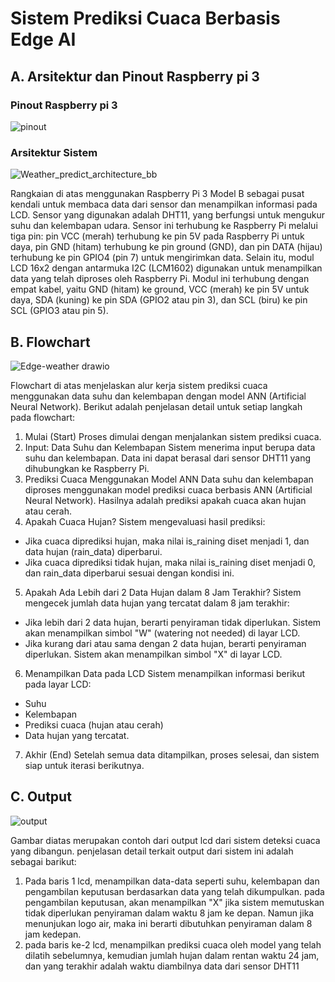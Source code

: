 # Sistem Prediksi Cuaca Berbasis Edge AI

## A. Arsitektur dan Pinout Raspberry pi 3
### Pinout Raspberry pi 3
![pinout](https://github.com/user-attachments/assets/20b3236f-ca01-4671-9092-a7d183bafd76)

### Arsitektur Sistem
![Weather_predict_architecture_bb](https://github.com/user-attachments/assets/150d4512-954d-43fa-8cad-7183dfb82188)

Rangkaian di atas menggunakan Raspberry Pi 3 Model B sebagai pusat kendali untuk membaca data dari sensor dan menampilkan informasi pada LCD. Sensor yang digunakan adalah DHT11, yang berfungsi untuk mengukur suhu dan kelembapan udara. Sensor ini terhubung ke Raspberry Pi melalui tiga pin: pin VCC (merah) terhubung ke pin 5V pada Raspberry Pi untuk daya, pin GND (hitam) terhubung ke pin ground (GND), dan pin DATA (hijau) terhubung ke pin GPIO4 (pin 7) untuk mengirimkan data. Selain itu, modul LCD 16x2 dengan antarmuka I2C (LCM1602) digunakan untuk menampilkan data yang telah diproses oleh Raspberry Pi. Modul ini terhubung dengan empat kabel, yaitu GND (hitam) ke ground, VCC (merah) ke pin 5V untuk daya, SDA (kuning) ke pin SDA (GPIO2 atau pin 3), dan SCL (biru) ke pin SCL (GPIO3 atau pin 5).

## B. Flowchart
![Edge-weather drawio](https://github.com/user-attachments/assets/f4d7e8db-9dac-466b-ac4b-759a57660c49)

Flowchart di atas menjelaskan alur kerja sistem prediksi cuaca menggunakan data suhu dan kelembapan dengan model ANN (Artificial Neural Network). Berikut adalah penjelasan detail untuk setiap langkah pada flowchart:

1. Mulai (Start)
Proses dimulai dengan menjalankan sistem prediksi cuaca.
2. Input: Data Suhu dan Kelembapan
Sistem menerima input berupa data suhu dan kelembapan. Data ini dapat berasal dari sensor DHT11 yang dihubungkan ke Raspberry Pi.
3. Prediksi Cuaca Menggunakan Model ANN
Data suhu dan kelembapan diproses menggunakan model prediksi cuaca berbasis ANN (Artificial Neural Network). Hasilnya adalah prediksi apakah cuaca akan hujan atau cerah.
4. Apakah Cuaca Hujan?
Sistem mengevaluasi hasil prediksi:
- Jika cuaca diprediksi hujan, maka nilai is_raining diset menjadi 1, dan data hujan (rain_data) diperbarui.
- Jika cuaca diprediksi tidak hujan, maka nilai is_raining diset menjadi 0, dan rain_data diperbarui sesuai dengan kondisi ini.
5. Apakah Ada Lebih dari 2 Data Hujan dalam 8 Jam Terakhir?
Sistem mengecek jumlah data hujan yang tercatat dalam 8 jam terakhir:
- Jika lebih dari 2 data hujan, berarti penyiraman tidak diperlukan. Sistem akan menampilkan simbol "W" (watering not needed) di layar LCD.
- Jika kurang dari atau sama dengan 2 data hujan, berarti penyiraman diperlukan. Sistem akan menampilkan simbol "X" di layar LCD.
6. Menampilkan Data pada LCD
Sistem menampilkan informasi berikut pada layar LCD:
- Suhu
- Kelembapan
- Prediksi cuaca (hujan atau cerah)
- Data hujan yang tercatat.
7. Akhir (End)
Setelah semua data ditampilkan, proses selesai, dan sistem siap untuk iterasi berikutnya.

## C. Output 
![output](https://github.com/user-attachments/assets/6077de78-c309-438c-8a03-73d669400f10)

Gambar diatas merupakan contoh dari output lcd dari sistem deteksi cuaca yang dibangun. penjelasan detail terkait output dari sistem ini adalah sebagai barikut:
1. Pada baris 1 lcd, menampilkan data-data seperti suhu, kelembapan dan pengambilan keputusan berdasarkan data yang telah dikumpulkan. pada pengambilan keputusan, akan menampilkan "X" jika sistem memutuskan tidak diperlukan penyiraman dalam waktu 8 jam ke depan. Namun jika menunjukan logo air, maka ini berarti dibutuhkan penyiraman dalam 8 jam kedepan.
2. pada baris ke-2 lcd, menampilkan prediksi cuaca oleh model yang telah dilatih sebelumnya, kemudian jumlah hujan dalam rentan waktu 24 jam, dan yang terakhir adalah waktu diambilnya data dari sensor DHT11
